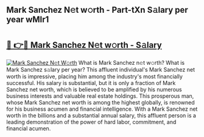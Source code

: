 ## Mark Sanchez N𝚎t w𝚘rth - Part-tXn S𝚊lary per year wMIr1

# <h2><a href="http://gc4f84.nevu.top/?p=Mark+Sanchez">🔗 👉🔴 Mark Sanchez N𝚎t w𝚘rth - S𝚊lary</a></h2>

[![Mark Sanchez N𝚎t W𝚘rth](https://i.imgur.com/Oavwk0R.jpeg)](http://gc4f84.nevu.top/?p=Mark+Sanchez)
What is Mark Sanchez n𝚎t w𝚘rth? What is Mark Sanchez s𝚊lary per year?
This affluent individual's Mark Sanchez net worth is impressive, placing him among the industry's most financially successful. His salary is substantial, but it is only a fraction of Mark Sanchez net worth, which is believed to be amplified by his numerous business interests and valuable real estate holdings. This prosperous man, whose Mark Sanchez net worth is among the highest globally, is renowned for his business acumen and financial intelligence. With a Mark Sanchez net worth in the billions and a substantial annual salary, this affluent person is a leading demonstration of the power of hard labor, commitment, and financial acumen.
